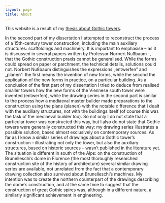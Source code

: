 ```yaml
---
layout: page
title: About
---
```


This website is a result of my [thesis about Gothic towers](https://zenodo.org/record/817643#.W5-fNC2B2pc).

In the second part of my dissertation I attempted to reconstruct the process of a 15th-century tower construction, including the main auxiliary structures: scaffoldings and machinery. It is important to emphasise – as it is discussed in several papers written by Professor Norbert Nußbaum –, that the Gothic construction praxis cannot be generalised. While the forms could spread on paper or parchment, the technical details, solutions could not. Norbert Nußbaum distinguishes the expressions „entwerfen” and „planen”: the first means the invention of new forms, while the second the application of the new forms in practice, on a particular building. As a conclusion of the first part of my dissertation I tried to deduce from realised smaller towers how the new forms of the Viennese south tower were invented (entwerfen), while the drawing series in the second part is similar to the process how a mediaeval master builder made preparations to the construction using the plans (planen) with the notable difference that I dealt with the auxiliary structures, not with the buildings itself (of course this was the task of the mediaeval builder too). So not only I do not state that a particular tower was constructed this way, but I also do not state that Gothic towers were generally constructed this way: my drawing series illustrates a possible solution, based almost exclusively on contemporary sources. As far as I know a similar series of drawings about a Gothic tower’s construction – illustrating not only the tower, but also the auxiliary structures, based on historic sources – wasn’t published in the literature yet. The situation is different in south of the Alps: on the construction of Brunelleschi’s dome in Florence (the most thoroughly researched construction site of the history of architecture) several similar drawing series are available, not unrelated from the fact that a contemporary drawing collection also survived about Brunelleschi’s machines. My intention was to create the northern counterpart of the drawings describing the dome’s construction, and at the same time to suggest that the construction of great Gothic spires was, although in a different nature, a similarly significant achievement in engineering.